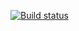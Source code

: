 [![Build status](https://ci.appveyor.com/api/projects/status/eddijyk1r7iffwro?svg=true)](https://ci.appveyor.com/project/Erika-Michel/driverissue)
